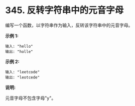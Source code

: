 # 345. 反转字符串中的元音字母

编写一个函数，以字符串作为输入，反转该字符串中的元音字母。

**示例 1:**

```()
输入: "hello"
输出: "holle"
```

**示例 2:**

```()
输入: "leetcode"
输出: "leotcede"
```

**说明:**

元音字母不包含字母"y"。
